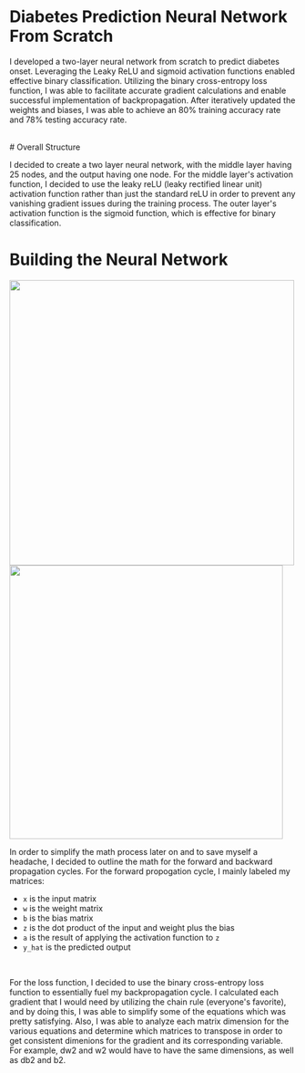 # Diabetes Prediction Neural Network From Scratch
I developed a two-layer neural network from scratch to predict diabetes onset. Leveraging the Leaky ReLU and sigmoid activation functions enabled effective binary classification. Utilizing the binary cross-entropy loss function, I was able to facilitate accurate gradient calculations and enable successful implementation of backpropagation. After iteratively updated the weights and biases, I was able to achieve an 80% training accuracy rate and 78% testing accuracy rate. 

<br />
# Overall Structure 

I decided to create a two layer neural network, with the middle layer having 25 nodes, and the output having one node. For the middle layer's activation function, I decided to use the leaky reLU (leaky rectified linear unit) activation function rather than just the standard reLU in order to prevent any vanishing gradient issues during the training process. The outer layer's activation function is the sigmoid function, which is effective for binary classification.  


# Building the Neural Network
<img src="https://github.com/benkim2284/Diabetes-Prediction-Neural-Network-From-Scratch/assets/114448555/06f6fa23-1527-4f7d-812b-6fc389d32031" width="500"/>
<img src="https://github.com/benkim2284/Diabetes-Prediction-Neural-Network-From-Scratch/assets/114448555/2c65a347-1a08-4124-ad70-82a8dd4d5f6c" width="480"/>

In order to simplify the math process later on and to save myself a headache, I decided to outline the math for the forward and backward propagation cycles. For the forward propogation cycle, I mainly labeled my matrices: 
* `x` is the input matrix
* `w` is the weight matrix
* `b` is the bias matrix
* `z` is the dot product of the input and weight plus the bias
* `a` is the result of applying the activation function to `z`
* `y_hat` is the predicted output

<br />

For the loss function, I decided to use the binary cross-entropy loss function to essentially fuel my backpropagation cycle. I calculated each gradient that I would need by utilizing the chain rule (everyone's favorite), and by doing this, I was able to simplify some of the equations which was pretty satisfying. Also, I was able to analyze each matrix dimension for the various equations and determine which matrices to transpose in order to get consistent dimenions for the gradient and its corresponding variable. For example, dw2 and w2 would have to have the same dimensions, as well as db2 and b2. 







